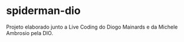 # spiderman-dio
Projeto elaborado junto a Live Coding do Diogo Mainards e da Michele Ambrosio pela DIO.

